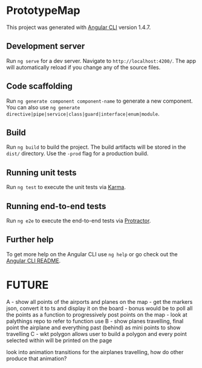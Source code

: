 # PrototypeMap

This project was generated with [Angular CLI](https://github.com/angular/angular-cli) version 1.4.7.

## Development server

Run `ng serve` for a dev server. Navigate to `http://localhost:4200/`. The app will automatically reload if you change any of the source files.

## Code scaffolding

Run `ng generate component component-name` to generate a new component. You can also use `ng generate directive|pipe|service|class|guard|interface|enum|module`.

## Build

Run `ng build` to build the project. The build artifacts will be stored in the `dist/` directory. Use the `-prod` flag for a production build.

## Running unit tests

Run `ng test` to execute the unit tests via [Karma](https://karma-runner.github.io).

## Running end-to-end tests

Run `ng e2e` to execute the end-to-end tests via [Protractor](http://www.protractortest.org/).

## Further help

To get more help on the Angular CLI use `ng help` or go check out the [Angular CLI README](https://github.com/angular/angular-cli/blob/master/README.md).

# FUTURE
A - show all points of the airports and planes on the map
    - get the markers json, convert it to ts and display it on the board
    - bonus would be to poll all the points as a function to progressively post points on the map
    - look at palythings repo to refer to function use
B - show planes travelling, final point the airplane and everything past (behind) as mini points to show travelling
C - wkt polygon allows user to build a polygon and every point selected within will be printed on the page

look into animation transitions for the airplanes travelling, how do other produce that animation?
